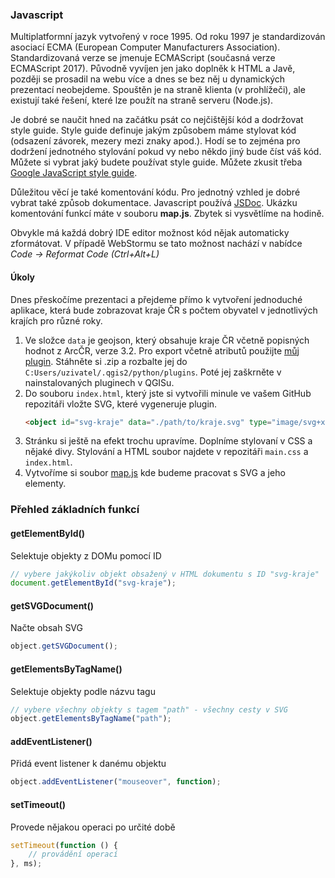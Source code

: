 ### Javascript
Multiplatformní jazyk vytvořený v roce 1995. Od roku 1997 je standardizován asociací ECMA (European Computer Manufacturers Association). Standardizovaná verze se jmenuje ECMAScript (současná verze ECMAScript 2017). Původně vyvíjen jen jako doplněk k HTML a Javě, později se prosadil na webu více a dnes se bez něj u dynamických prezentací neobejdeme. Spouštěn je na straně klienta (v prohlížeči), ale existují také řešení, které lze použít na straně serveru (Node.js).

Je dobré se naučit hned na začátku psát co nejčištější kód a dodržovat style guide. Style guide definuje jakým způsobem máme stylovat kód (odsazení závorek, mezery mezi znaky apod.). Hodí se to zejména pro dodržení jednotného stylování pokud vy nebo někdo jiný bude číst váš kód. Můžete si vybrat jaký budete používat style guide. Můžete zkusit třeba [Google JavaScript style guide](https://google.github.io/styleguide/jsguide.html).

Důležitou věcí je také komentování kódu. Pro jednotný vzhled je dobré vybrat také způsob dokumentace. Javascript používá [JSDoc](http://usejsdoc.org/). Ukázku komentování funkcí máte v souboru **map.js**. Zbytek si vysvětlíme na hodině.

Obvykle má každá dobrý IDE editor možnost kód nějak automaticky zformátovat. V případě WebStormu se tato možnost nachází v nabídce *Code -> Reformat Code (Ctrl+Alt+L)*
#### Úkoly
Dnes přeskočíme prezentaci a přejdeme přímo k vytvoření jednoduché aplikace, která bude zobrazovat kraje ČR s počtem obyvatel v jednotlivých krajích pro různé roky.
1. Ve složce `data` je geojson, který obsahuje kraje ČR včetně popisných hodnot z ArcČR, verze 3.2. Pro export včetně atributů použijte [můj plugin](https://github.com/Bulva/SvgAttributes). Stáhněte si .zip a rozbalte jej do `C:Users/uzivatel/.qgis2/python/plugins`. Poté jej zaškrněte v nainstalovaných pluginech v QGISu. 
1. Do souboru `index.html`, který jste si vytvořili minule ve vašem GitHub repozitáři vložte SVG, které vygeneruje plugin.
    ```html
    <object id="svg-kraje" data="./path/to/kraje.svg" type="image/svg+xml"></object>
    ```
1. Stránku si ještě na efekt trochu upravíme. Doplníme stylovaní v CSS a nějaké divy. Stylování a HTML soubor najdete v repozitáři `main.css` a `index.html`.
1. Vytvoříme si soubor [map.js]() kde budeme pracovat s SVG a jeho elementy.

### Přehled základních funkcí
#### getElementById()
Selektuje objekty z DOMu pomocí ID
```javascript
// vybere jakýkoliv objekt obsažený v HTML dokumentu s ID "svg-kraje"
document.getElementById("svg-kraje");
```

#### getSVGDocument()
Načte obsah SVG
```javascript
object.getSVGDocument();
```

#### getElementsByTagName()
Selektuje objekty podle názvu tagu
```javascript
// vybere všechny objekty s tagem "path" - všechny cesty v SVG
object.getElementsByTagName("path");
```

#### addEventListener()
Přidá event listener k danému objektu
```javascript
object.addEventListener("mouseover", function);
```

#### setTimeout()
Provede nějakou operaci po určité době
```javascript
setTimeout(function () {
    // provádění operací
}, ms);
```


